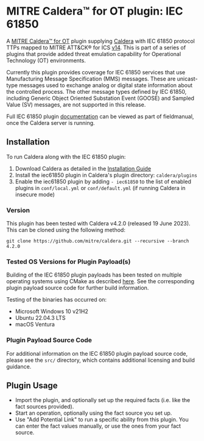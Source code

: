 # MITRE Caldera™ for OT plugin: IEC 61850

A [MITRE Caldera™ for OT](https://github.com/mitre/caldera-ot) plugin supplying [Caldera](https://github.com/mitre/caldera) with IEC 61850 protocol TTPs mapped to MITRE ATT&CK® for ICS [v14](https://attack.mitre.org/resources/updates/updates-october-2023/). This is part of a series of plugins that provide added threat emulation capability for Operational Technology (OT) environments. 

Currently this plugin provides coverage for IEC 61850 services that use Manufacturing Message Specification (MMS) messages. These are unicast-type messages used to exchange analog or digital state information about the controlled process. The other message types defined by IEC 61850, including Generic Object Oriented Substation Event (GOOSE) and Sampled Value (SV) messages, are not supported in this release.

Full IEC 61850 plugin [documentation](docs/iec61850.md) can be viewed as part of fieldmanual, once the Caldera server is running. 

## Installation

To run Caldera along with the IEC 61850 plugin:
1. Download Caldera as detailed in the [Installation Guide](https://github.com/mitre/caldera)
2. Install the iec61850 plugin in Caldera's plugin directory: `caldera/plugins`
3. Enable the iec61850 plugin by adding `- iec61850` to the list of enabled plugins in `conf/local.yml` or `conf/default.yml` (if running Caldera in insecure mode)

### Version
This plugin has been tested with Caldera v4.2.0 (released 19 June 2023). This can be cloned using the following method:
```
git clone https://github.com/mitre/caldera.git --recursive --branch 4.2.0
```

### Tested OS Versions for Plugin Payload(s)

Building of the IEC 61850 plugin payloads has been tested on multiple operating systems using CMake as described [here](src/README.md#reproducing-builds). See the corresponding plugin payload source code for further build information.

Testing of the binaries has occurred on:
* Microsoft Windows 10 v21H2
* Ubuntu 22.04.3 LTS
* macOS Ventura

### Plugin Payload Source Code
For additional information on the IEC 61850 plugin payload source code, please see the `src/` directory, which contains additional licensing and build guidance.

## Plugin Usage
 - Import the plugin, and optionally set up the required facts (i.e. like the fact sources provided). 
 - Start an operation, optionally using the fact source you set up. 
 - Use "Add Potential Link" to run a specific ability from this plugin. You can enter the fact values manually, or use the ones from your fact source. 
